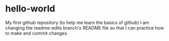 # hello-world
My first github repository (to help me learn the basics of github)
I am changing the readme-edits branch's README file so that I can practice how to make and commit changes.
